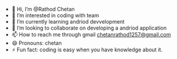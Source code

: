 - 👋 Hi, I’m @Rathod Chetan
- 👀 I’m interested in coding with team
- 🌱 I’m currently learning andriod devvelopment
- 💞️ I’m looking to collaborate on developing a andriod application
- 📫 How to reach me through gmail chetanrathod1257@gmail.com
- 😄 Pronouns: chetan
- ⚡ Fun fact: coding is  easy when you have knowledge about it.

<!---
RathodChetan1122/RathodChetan1122 is a ✨ special ✨ repository because its `README.md` (this file) appears on your GitHub profile.
You can click the Preview link to take a look at your changes.
--->
